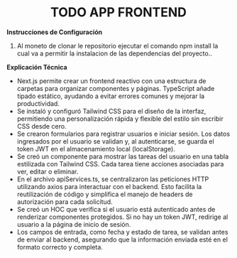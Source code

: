 <h1 align="center">TODO APP FRONTEND </h1>

**Instrucciones de Configuración**
1. Al moneto de clonar le repositorio ejecutar el comando npm install la cual va a permitir la instalacion de las dependencias del proyecto..

**Explicación Técnica**
- Next.js permite crear un frontend reactivo con una estructura de carpetas para organizar componentes y páginas. TypeScript añade tipado estático, ayudando a evitar errores comunes y mejorar la productividad.
-  Se instaló y configuró Tailwind CSS para el diseño de la interfaz, permitiendo una personalización rápida y flexible del estilo sin escribir CSS desde cero.
-   Se crearon formularios para registrar usuarios e iniciar sesión. Los datos ingresados por el usuario se validan y, al autenticarse, se guarda el token JWT en el almacenamiento local (localStorage).
-   Se creó un componente para mostrar las tareas del usuario en una tabla estilizada con Tailwind CSS. Cada tarea tiene acciones asociadas para ver, editar o eliminar.
-   En el archivo apiServices.ts, se centralizaron las peticiones HTTP utilizando axios para interactuar con el backend. Esto facilita la reutilización de código y simplifica el manejo de headers de autorización para cada solicitud.
-    Se creó un HOC que verifica si el usuario está autenticado antes de renderizar componentes protegidos. Si no hay un token JWT, redirige al usuario a la página de inicio de sesión.
-  Los campos de entrada, como fecha y estado de tarea, se validan antes de enviar al backend, asegurando que la información enviada esté en el formato correcto y completa.
